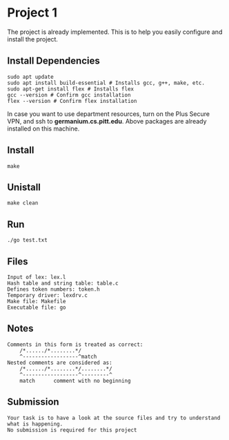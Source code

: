 # Project 1
The project is already implemented. This is to help you easily configure and install the project.
## Install Dependencies
    sudo apt update
    sudo apt install build-essential # Installs gcc, g++, make, etc. 
    sudo apt-get install flex # Installs flex
    gcc --version # Confirm gcc installation
    flex --version # Confirm flex installation
In case you want to use department resources, turn on the Plus Secure VPN, and ssh to **germanium.cs.pitt.edu**. Above packages are already installed on this machine. 

## Install
    make 
## Unistall
    make clean
## Run
    ./go test.txt

## Files
    Input of lex: lex.l
    Hash table and string table: table.c
    Defines token numbers: token.h
    Temporary driver: lexdrv.c
    Make file: Makefile
    Executable file: go

## Notes
    Comments in this form is treated as correct:
        /*....../*........*/
        ^------------------^match
    Nested comments are considered as:
        /*....../*........*/........*/
        ^------------------^---------^
        match      comment with no beginning

## Submission
    Your task is to have a look at the source files and try to understand what is happening. 
    No submission is required for this project